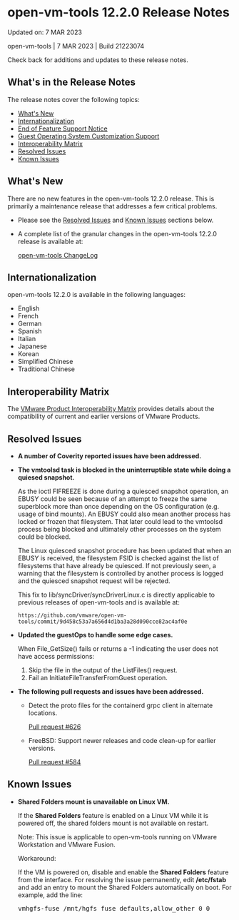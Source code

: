 #                      open-vm-tools 12.2.0 Release Notes

Updated on: 7 MAR 2023

open-vm-tools | 7 MAR 2023 | Build 21223074

Check back for additions and updates to these release notes.

## What's in the Release Notes

The release notes cover the following topics:

* [What's New](#whatsnew) 
* [Internationalization](#i18n) 
* [End of Feature Support Notice](#endoffeaturesupport) 
* [Guest Operating System Customization Support](#guestop) 
* [Interoperability Matrix](#interop) 
* [Resolved Issues](#resolvedissues) 
* [Known Issues](#knownissues)

## <a id="whatsnew" name="whatsnew"></a>What's New

There are no new features in the open-vm-tools 12.2.0 release.  This is primarily a maintenance release that addresses a few critical problems.

*   Please see the [Resolved Issues](#resolvedissues) and [Known Issues](#knownissues) sections below.

*   A complete list of the granular changes in the open-vm-tools 12.2.0 release is available at:

    [open-vm-tools ChangeLog](https://github.com/vmware/open-vm-tools/blob/stable-12.2.0/open-vm-tools/ChangeLog)

## <a id="i18n" name="i18n"></a>Internationalization

open-vm-tools 12.2.0 is available in the following languages:

* English
* French
* German
* Spanish
* Italian
* Japanese
* Korean
* Simplified Chinese
* Traditional Chinese

## <a id="interop" name="interop"></a>Interoperability Matrix

The [VMware Product Interoperability Matrix](http://partnerweb.vmware.com/comp_guide2/sim/interop_matrix.php) provides details about the compatibility of current and earlier versions of VMware Products. 

## <a id="resolvedissues" name ="resolvedissues"></a> Resolved Issues

*   **A number of Coverity reported issues have been addressed.**

*   **The vmtoolsd task is blocked in the uninterruptible state while doing a quiesed snapshot.**

    As the ioctl FIFREEZE is done during a quiesced snapshot operation, an EBUSY could be seen because of an attempt to freeze the same superblock more than once depending on the OS configuration (e.g. usage of bind mounts).  An EBUSY could also mean another process has locked or frozen that filesystem.  That later could lead to the vmtoolsd process being blocked and ultimately other processes on the system could be blocked.

    The Linux quiesced snapshot procedure has been updated that when an EBUSY is received, the filesystem FSID is checked against the list of filesystems that have already be quiesced.  If not previously seen, a warning that the filesystem is controlled by another process is logged and the quiesced snapshot request will be rejected.

    This fix to lib/syncDriver/syncDriverLinux.c is directly applicable to previous releases of open-vm-tools and is available at:

        https://github.com/vmware/open-vm-tools/commit/9d458c53a7a656d4d1ba3a28d090cce82ac4af0e

*   **Updated the guestOps to handle some edge cases.**

    When File_GetSize() fails or returns a -1 indicating the user does not have access permissions:

    1. Skip the file in the output of the ListFiles() request.
    2. Fail an InitiateFileTransferFromGuest operation.

*   **The following pull requests and issues have been addressed.**

    * Detect the proto files for the containerd grpc client in alternate locations.

      [Pull request #626](https://github.com/vmware/open-vm-tools/pull/626)

    * FreeBSD: Support newer releases and code clean-up for earlier versions.

      [Pull request #584](https://github.com/vmware/open-vm-tools/pull/584)



## <a id="knownissues" name="knownissues"></a>Known Issues


*   **Shared Folders mount is unavailable on Linux VM.**

    If the **Shared Folders** feature is enabled on a Linux VM while it is powered off, the shared folders mount is not available on restart.

    Note: This issue is applicable to open-vm-tools running on VMware Workstation and VMware Fusion.

    Workaround:

    If the VM is powered on, disable and enable the **Shared Folders** feature from the interface. For resolving the issue permanently, edit **/etc/fstab** and add an entry to mount the Shared Folders automatically on boot.  For example, add the line:

    <tt>vmhgfs-fuse   /mnt/hgfs    fuse    defaults,allow_other    0    0</tt>

